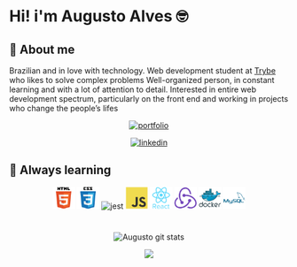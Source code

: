 # Hi! i'm Augusto Alves 🤓


## 🚀 About me
Brazilian and in love with technology. 
Web development student at [Trybe](https://www.betrybe.com/) who likes to solve complex problems
Well-organized person, in constant learning and with a lot of attention to detail.
Interested in entire web development spectrum, particularly on the front end and working in projects who change the people’s lifes
<div align=center>

[![portfolio](https://img.shields.io/badge/portfolio-2e2e2e?style=for-the-badge)](https://augustoalves.dev)

[![linkedin](https://img.shields.io/badge/linkedin-0A66C2?style=for-the-badge&logo=linkedin&logoColor=white)](https://www.linkedin.com/in/augusto-malves/)
</div>

## 🧠 Always learning 
<div align=center>

  <img src="https://raw.githubusercontent.com/devicons/devicon/master/icons/html5/html5-original-wordmark.svg" alt="html5" width="40" height="40"/> 
  <img src="https://raw.githubusercontent.com/devicons/devicon/master/icons/css3/css3-original-wordmark.svg" alt="css3" width="40" height="40"/> 
  <img src="https://www.learnstorybook.com/intro-to-storybook/logo-jest.png" alt="jest" width="40" height="40" />
  <img src="https://raw.githubusercontent.com/devicons/devicon/master/icons/javascript/javascript-original.svg" alt="javascript" width="40" height="40"/> 
  <img src="https://raw.githubusercontent.com/devicons/devicon/master/icons/react/react-original-wordmark.svg" alt="react" width="40" height="40"/> 
  <img src="https://raw.githubusercontent.com/devicons/devicon/master/icons/redux/redux-original.svg" alt="redux" width="40" height="40"/>
  <img src="https://raw.githubusercontent.com/devicons/devicon/master/icons/docker/docker-original-wordmark.svg" alt="Docker" width="40" height="40"/>
  <img src="https://raw.githubusercontent.com/devicons/devicon/master/icons/mysql/mysql-plain-wordmark.svg" alt="mysql" width="40" height="40"/>

#

![Augusto git stats](https://github-readme-stats.vercel.app/api?username=gezudo&show_icons=true&theme=panda)

![](https://komarev.com/ghpvc/?username=gezudo&style=flat-square&color=lightgrey)

</div>
